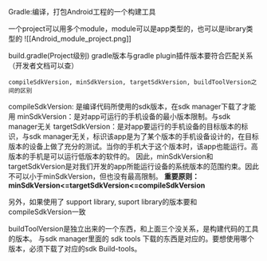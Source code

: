 Gradle:编译，打包Android工程的一个构建工具

一个project可以用多个module，module可以是app类型的，也可以是library类型的
![[Android_module_project.png]]

build.gradle(Project级别)
gradle版本与gradle plugin插件版本要符合匹配关系（开发者文档可以查）

```
compileSdkVersion, minSdkVersion, targetSdkVersion, buildToolVersion之间的区别
```
compileSdkVersion: 是编译代码所使用的sdk版本，在sdk manager下载了才能用
minSdkVersion：是对app可运行的手机设备的最小版本限制。与sdk manager无关
targetSdkVersion：是对app要运行的手机设备的目标版本的标识，与sdk manager无关，标识该app是为了某个版本的手机设备设计的，在目标版本的设备上做了充分的测试。当你的手机大于这个版本时，该app也能运行。高版本的手机是可以运行低版本的软件的。
因此，minSdkVersion和targetSdkVersion是对我们开发的app所能运行设备的系统版本的范围约束。因此不可以小于minSdkVersion，但也没有最高限制。
**重要原则：minSdkVersion<=targetSdkVersion<=compileSdkVersion**

另外，如果使用了 support library, suport library的版本要和compileSdkVersion一致

buildToolVersion是独立出来的一个东西，和上面三个没关系，是构建代码的工具的版本。
与sdk manager里面的 sdk tools 下载的东西是对应的。要想使用哪个版本，必须下载了对应的sdk Build-tools。
